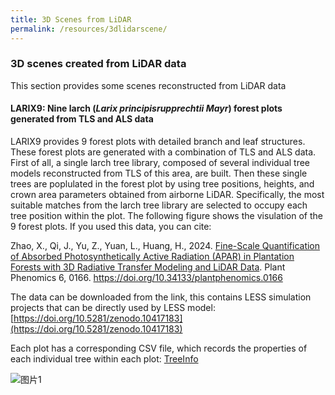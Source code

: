 ```yaml
---
title: 3D Scenes from LiDAR
permalink: /resources/3dlidarscene/
---
```


### 3D scenes created from LiDAR data

This section provides some scenes reconstructed from LiDAR data

#### LARIX9: Nine larch  (*Larix principisrupprechtii Mayr*) forest plots generated from TLS and ALS data
LARIX9 provides 9 forest plots with detailed branch and leaf structures. These forest plots are generated with a combination of TLS and ALS data.
First of all, a single larch tree library, composed of several individual tree models reconstructed from TLS of this area, are built. Then these single trees are poplulated in the forest plot by using tree positions, heights, and crown area parameters obtained from airborne LiDAR. Specifically, the most suitable matches from the larch tree library are selected to occupy each tree position within the plot. The following figure shows the visulation of the 9 forest plots. If you used this data, you can cite:

Zhao, X., Qi, J., Yu, Z., Yuan, L., Huang, H., 2024. [Fine-Scale Quantification of Absorbed Photosynthetically Active Radiation (APAR) in Plantation Forests with 3D Radiative Transfer Modeling and LiDAR Data](https://doi.org/10.34133/plantphenomics.0166). Plant Phenomics 6, 0166. https://doi.org/10.34133/plantphenomics.0166

The data can be downloaded from the link, this contains LESS simulation projects that can be directly used by LESS model: [https://doi.org/10.5281/zenodo.10417183](https://doi.org/10.5281/zenodo.10417183)

Each plot has a corresponding CSV file, which records the properties of each individual tree within each plot: [TreeInfo](http://lessrt.org/Attachments/TreeInfo.zip)

![图片1](https://github.com/jianboqi/jianboqi.github.io/assets/1770654/63eff217-2b10-46aa-804b-2b97677e6951)

